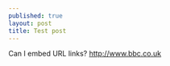 ```yaml
---
published: true
layout: post
title: Test post
---
```

Can I embed URL links?
http://www.bbc.co.uk